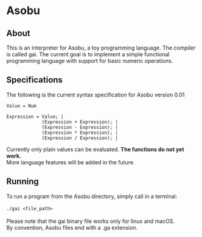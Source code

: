 # Asobu

## About
This is an interpreter for Asobu, a toy programming language. The compiler is called gai. The current goal 
is to implement a simple functional programming language with support for basic numeric operations. 

## Specifications
The following is the current syntax specification for Asobu version 0.01 
```
Value = Num 
  
Expression = Value; |
             (Expression + Expression); |
             (Expression - Expression); |
             (Expression * Expression); |
             (Expression / Expression); |
```
Currently only plain values can be evaluated. **The functions do not yet work.** \
More language features will be added in the future. 

## Running
To run a program from the Asobu directory, simply call in a terminal: \
\
`./gai <file_path>` \
\
Please note that the gai binary file works only for linux and macOS. \
By convention, Asobu files end with a .ga extension.
